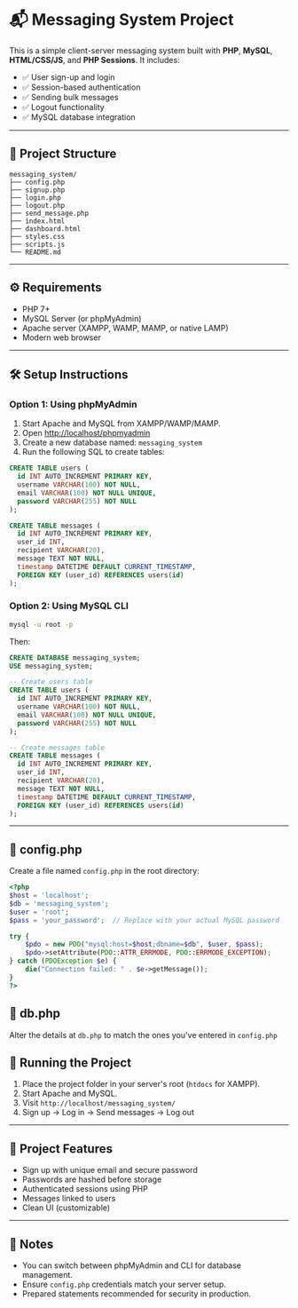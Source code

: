 
# 📬 Messaging System Project

This is a simple client-server messaging system built with **PHP**, **MySQL**, **HTML/CSS/JS**, and **PHP Sessions**. It includes:

- ✅ User sign-up and login
- ✅ Session-based authentication
- ✅ Sending bulk messages
- ✅ Logout functionality
- ✅ MySQL database integration

---

## 📁 Project Structure

```
messaging_system/
├── config.php
├── signup.php
├── login.php
├── logout.php
├── send_message.php
├── index.html
├── dashboard.html
├── styles.css
├── scripts.js
└── README.md
```

---

## ⚙️ Requirements

- PHP 7+
- MySQL Server (or phpMyAdmin)
- Apache server (XAMPP, WAMP, MAMP, or native LAMP)
- Modern web browser

---

## 🛠 Setup Instructions

### Option 1: Using **phpMyAdmin**

1. Start Apache and MySQL from XAMPP/WAMP/MAMP.
2. Open [http://localhost/phpmyadmin](http://localhost/phpmyadmin)
3. Create a new database named: `messaging_system`
4. Run the following SQL to create tables:

```sql
CREATE TABLE users (
  id INT AUTO_INCREMENT PRIMARY KEY,
  username VARCHAR(100) NOT NULL,
  email VARCHAR(100) NOT NULL UNIQUE,
  password VARCHAR(255) NOT NULL
);

CREATE TABLE messages (
  id INT AUTO_INCREMENT PRIMARY KEY,
  user_id INT,
  recipient VARCHAR(20),
  message TEXT NOT NULL,
  timestamp DATETIME DEFAULT CURRENT_TIMESTAMP,
  FOREIGN KEY (user_id) REFERENCES users(id)
);
```

### Option 2: Using **MySQL CLI**

```bash
mysql -u root -p
```

Then:

```sql
CREATE DATABASE messaging_system;
USE messaging_system;

-- Create users table
CREATE TABLE users (
  id INT AUTO_INCREMENT PRIMARY KEY,
  username VARCHAR(100) NOT NULL,
  email VARCHAR(100) NOT NULL UNIQUE,
  password VARCHAR(255) NOT NULL
);

-- Create messages table
CREATE TABLE messages (
  id INT AUTO_INCREMENT PRIMARY KEY,
  user_id INT,
  recipient VARCHAR(20),
  message TEXT NOT NULL,
  timestamp DATETIME DEFAULT CURRENT_TIMESTAMP,
  FOREIGN KEY (user_id) REFERENCES users(id)
);
```

---

## 📄 config.php

Create a file named `config.php` in the root directory:

```php
<?php
$host = 'localhost';
$db = 'messaging_system';
$user = 'root';
$pass = 'your_password';  // Replace with your actual MySQL password

try {
    $pdo = new PDO("mysql:host=$host;dbname=$db", $user, $pass);
    $pdo->setAttribute(PDO::ATTR_ERRMODE, PDO::ERRMODE_EXCEPTION);
} catch (PDOException $e) {
    die("Connection failed: " . $e->getMessage());
}
?>
```

## 📄 db.php

Alter the details at `db.php` to match the ones you've entered in `config.php`

## 🚀 Running the Project

1. Place the project folder in your server's root (`htdocs` for XAMPP).
2. Start Apache and MySQL.
3. Visit `http://localhost/messaging_system/`
4. Sign up → Log in → Send messages → Log out

---

## 👥 Project Features

- Sign up with unique email and secure password
- Passwords are hashed before storage
- Authenticated sessions using PHP
- Messages linked to users
- Clean UI (customizable)

---

## 📌 Notes

- You can switch between phpMyAdmin and CLI for database management.
- Ensure `config.php` credentials match your server setup.
- Prepared statements recommended for security in production.
